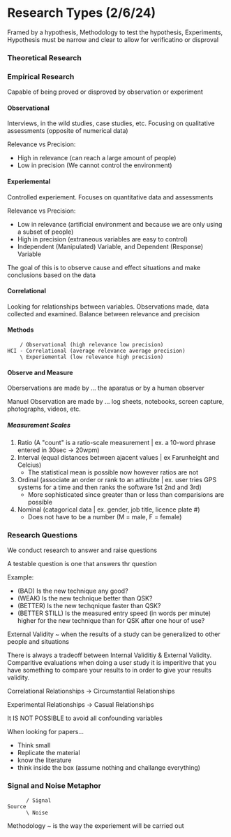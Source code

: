 # Research Types (2/6/24)

Framed by a hypothesis, Methodology to test the hypothesis, Experiments, Hypothesis must be narrow and clear to allow for verificatino or disproval

### Theoretical Research

### Empirical Research

Capable of being proved or disproved by observation or experiment

#### Observational

Interviews, in the wild studies, case studies, etc. Focusing on qualitative assessments (opposite of numerical data)

Relevance vs Precision:
- High in relevance (can reach a large amount of people)
- Low in precision (We cannot control the environment)

#### Experiemental

Controlled experiement. Focuses on quantitative data and assessments

Relevance vs Precision:
  - Low in relevance (artificial environment and because we are only using a subset of people)
  - High in precision (extraneous variables are easy to control)
  - Independent (Manipulated) Variable, and Dependent (Response) Variable

The goal of this is to observe cause and effect situations and make conclusions based on the data

#### Correlational

Looking for relationships between variables. Observations made, data collected and examined. Balance between relevance and precision

#### Methods
```
    / Observational (high relevance low precision)
HCI - Correlational (average relevance average precision)
    \ Experiemental (low relevance high precision)
```

#### Observe and Measure

Oberservations are made by ... the aparatus or by a human observer

Manuel Observation are made by ... log sheets, notebooks, screen capture, photographs, videos, etc.

##### Measurement Scales
1. Ratio (A "count" is a ratio-scale measurement | ex. a 10-word phrase entered in 30sec -> 20wpm)
2. Interval (equal distances between ajacent values | ex Farunheight and Celcius)
   - The statistical mean is possible now however ratios are not
3. Ordinal (associate an order or rank to an attirubte | ex. user tries GPS systems for a time and then ranks the software 1st 2nd and 3rd)
   - More sophisticated since greater than or less than comparisions are possible
4. Nominal (catagorical data | ex. gender, job title, licence plate #)
   - Does not have to be a number (M = male, F = female)

### Research Questions

We conduct research to answer and raise questions
  
A testable question is one that answers thr question

Example: 
- (BAD) Is the new technique any good?
- (WEAK) Is the new technique better than QSK?
- (BETTER) Is the new techqnique faster than QSK?
- (BETTER STILL) Is the measured entry speed (in words per minute) higher for the new technique than for QSK after one hour of use?

External Validity ~ when the results of a study can be generalized to other people and situations

There is always a tradeoff between Internal Validitiy & External Validity. Comparitive evaluations when doing a user study it is imperitive that you have something to compare your results to in order to give your results validity.

Correlational Relationships -> Circumstantial Relationships

Experimental Relationships -> Casual Relationships

It IS NOT POSSIBLE to avoid all confounding variables

When looking for papers...
- Think small
- Replicate the material
- know the literature
- think inside the box (assume nothing and challange everything)

### Signal and Noise Metaphor
```
      / Signal
Source
      \ Noise
```

Methodology ~ is the way the experiement will be carried out


